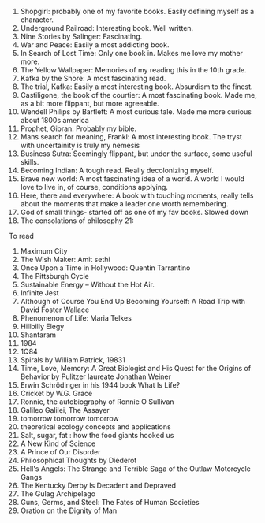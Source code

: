1. Shopgirl: probably one of my favorite books. Easily defining myself as a character.
3. Underground Railroad: Interesting book. Well written.
4. Nine Stories by Salinger: Fascinating. 
5. War and Peace: Easily a most addicting book.
6. In Search of Lost Time: Only one book in. Makes me love my mother more. 
7. The Yellow Wallpaper: Memories of my reading this in the 10th grade.
8. Kafka by the Shore: A most fascinating read. 
9. The trial, Kafka: Easily a most interesting book. Absurdism to the finest.
10. Castiligone, the book of the courtier: A most fascinating book. Made me, as a bit more flippant, but more agreeable. 
11. Wendell Philips by Bartlett: A most curious tale. Made me more curious about 1800s america
13. Prophet, Gibran: Probably my bible.
14. Mans search for meaning, Frankl: A most interesting book. The tryst with uncertainity is truly my nemesis
15. Business Sutra: Seemingly flippant, but under the surface, some useful skills.
16. Becoming Indian: A tough read. Really decolonizing myself. 
17. Brave new world: A most fascinating idea of a world. A world I would love to live in, of course, conditions applying.
18. Here, there and everywhere: A book with touching moments, really tells about the moments that make a leader one worth remembering. 
19. God of small things- started off as one of my fav books. Slowed down
20. The consolations of philosophy
21: 

To read

1. Maximum City
2. The Wish Maker: Amit sethi
3. Once Upon a Time in Hollywood: Quentin Tarrantino
4. The Pittsburgh Cycle
5. Sustainable Energy – Without the Hot Air.
6. Infinite Jest
7. Although of Course You End Up Becoming Yourself: A Road Trip with David Foster Wallace
8. Phenomenon of Life: Maria Telkes
9. Hillbilly Elegy
10. Shantaram
11. 1984
12. 1Q84
13. Spirals by William Patrick, 19831
14.  Time, Love, Memory: A Great Biologist and His Quest for the Origins of Behavior by Pulitzer laureate Jonathan Weiner
15. Erwin Schrödinger in his 1944 book What Is Life?
16. Cricket by W.G. Grace
17. Ronnie, the autobiography of Ronnie O Sullivan
18. Galileo Galilei, The Assayer
19. tomorrow tomorrow tomorrow
20. theoretical ecology concepts and applications
21. Salt, sugar, fat : how the food giants hooked us
22. A New Kind of Science
23. A Prince of Our Disorder
24. Philosophical Thoughts by Diederot
25. Hell's Angels: The Strange and Terrible Saga of the Outlaw Motorcycle Gangs
26. The Kentucky Derby Is Decadent and Depraved
27. The Gulag Archipelago
28. Guns, Germs, and Steel: The Fates of Human Societies
29. Oration on the Dignity of Man
